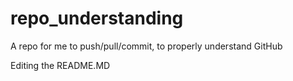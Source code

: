 # repo_understanding
A repo for me to push/pull/commit, to properly understand GitHub

Editing the README.MD
